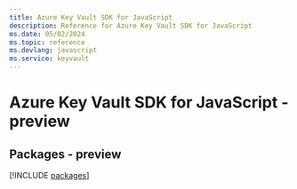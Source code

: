 ```yaml
---
title: Azure Key Vault SDK for JavaScript
description: Reference for Azure Key Vault SDK for JavaScript
ms.date: 05/02/2024
ms.topic: reference
ms.devlang: javascript
ms.service: keyvault
---
```

# Azure Key Vault SDK for JavaScript - preview
## Packages - preview
[!INCLUDE [packages](key-vault-index.md)]